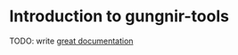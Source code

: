 # Introduction to gungnir-tools

TODO: write [great documentation](http://jacobian.org/writing/what-to-write/)
